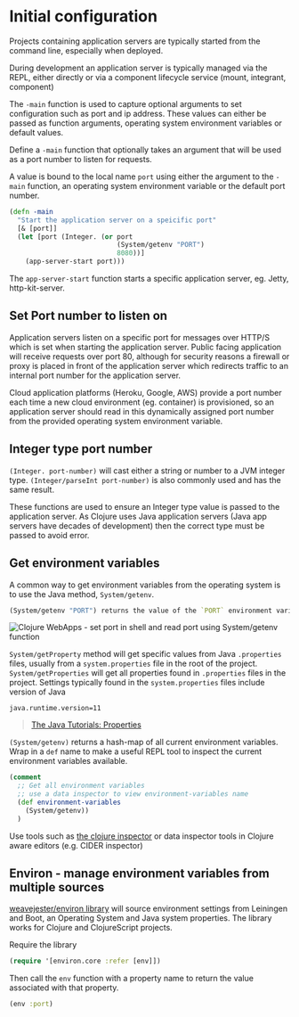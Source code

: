 # Initial configuration
Projects containing application servers are typically started from the command line, especially when deployed.

During development an application server is typically managed via the REPL, either directly or via a component lifecycle service (mount, integrant, component)

The `-main` function is used to capture optional arguments to set configuration such as port and ip address.  These values can either be passed as function arguments, operating system environment variables or default values.

Define a `-main` function that optionally takes an argument that will be used as a port number to listen for requests.

A value is bound to the local name `port` using either the argument to the `-main` function, an operating system environment variable or the default port number.


```clojure
(defn -main
  "Start the application server on a speicific port"
  [& [port]]
  (let [port (Integer. (or port
                           (System/getenv "PORT")
                           8080))]
    (app-server-start port)))
```

The `app-server-start` function starts a specific application server, eg. Jetty, http-kit-server.


## Set Port number to listen on
Application servers listen on a specific port for messages over HTTP/S which is set when starting the application server.  Public facing application will receive requests over port 80, although for security reasons a firewall or proxy is placed in front of the application server which redirects traffic to an internal port number for the application server.

Cloud application platforms (Heroku, Google, AWS) provide a port number each time a new cloud environment (eg. container) is provisioned, so an application server should read in this dynamically assigned port number from the provided operating system environment variable.


## Integer type port number
`(Integer. port-number)` will cast either a string or number to a JVM integer type.  `(Integer/parseInt port-number)` is also commonly used and has the same result.

These functions are used to ensure an Integer type value is passed to the application server.  As Clojure uses Java application servers (Java app servers have decades of development) then the correct type must be passed to avoid error.


## Get environment variables
A common way to get environment variables from the operating system is to use the Java method, `System/getenv`.

```clojure
(System/getenv "PORT") returns the value of the `PORT` environment variable.  If the variable is not set, then nil is returned (TODO: check what is actually returned)
```

![Clojure WebApps - set port in shell and read port using System/getenv function](clojure-webapps-application-server-port-system-getenv.png)

`System/getProperty` method will get specific values from Java `.properties` files, usually from a `system.properties` file in the root of the project.  `System/getProperties` will get all properties found in `.properties` files in the project. Settings typically found in the `system.properties` files include version of Java

```
java.runtime.version=11
```

> [The Java Tutorials: Properties](https://docs.oracle.com/javase/tutorial/essential/environment/properties.html)


`(System/getenv)` returns a hash-map of all current environment variables.  Wrap in a `def` name to make a useful REPL tool to inspect the current environment variables available.

```clojure
(comment
  ;; Get all environment variables
  ;; use a data inspector to view environment-variables name
  (def environment-variables
    (System/getenv))
  )
```

Use tools such as [the clojure inspector](http://practicalli.github.io/clojure/clojure-tools/clojure-inspector.html) or data inspector tools in Clojure aware editors (e.g. CIDER inspector)


## Environ -  manage environment variables from multiple sources
[weavejester/environ library](https://github.com/weavejester/environ) will source environment settings from Leiningen and Boot, an Operating System and Java system properties.  The library works for Clojure and ClojureScript projects.

Require the library
```clojure
(require '[environ.core :refer [env]])
```

Then call the `env` function with a property name to return the value associated with that property.

```clojure
(env :port)
```
